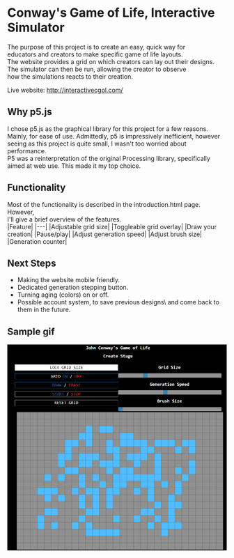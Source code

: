 # Conway's Game of Life, Interactive Simulator
The purpose of this project is to create an easy, quick way for\
educators and creators to make specific game of life layouts.\
The website provides a grid on which creators can lay out their designs.\
The simulator can then be run, allowing the creator to observe\
how the simulations reacts to their creation.

Live website: http://interactivecgol.com/

## Why p5.js
I chose p5.js as the graphical library for this project for a few reasons.\
Mainly, for ease of use. Admittedly, p5 is impressively inefficient, however\
seeing as this project is quite small, I wasn't too worried about performance.\
P5 was a reinterpretation of the original Processing library, specifically\
aimed at web use. This made it my top choice.

## Functionality
Most of the functionality is described in the introduction.html page. However,\
I'll give a brief overview of the features.\
|Feature|
|---|
|Adjustable grid size|
|Toggleable grid overlay|
|Draw your creation|
|Pause/play|
|Adjust generation speed|
|Adjust brush size|
|Generation counter|

## Next Steps
- Making the website mobile friendly.
- Dedicated generation stepping button. 
- Turning aging (colors) on or off. 
- Possible account system, to save previous designs\ 
and come back to them in the future.

## Sample gif

![](sample.gif)
